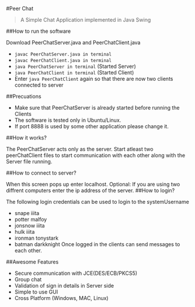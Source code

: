 #Peer Chat
> A Simple Chat Application implemented in Java Swing

##How to run the software

Download PeerChatServer.java and PeerChatClient.java
* `javac PeerChatServer.java in terminal`
* `javac PeerChatClient.java in terminal`
* `java PeerChatServer in terminal` (Started Server)
* `java PeerChatClient in terminal` (Started Client)
* Enter `java PeerChatClient` again so that there are now two clients connected to
server

##Precuations

* Make sure that PeerChatServer is already started before running the Clients
* The software is tested only in Ubuntu/Linux.
* If port 8888 is used by some other application please change it.

##How it works?

The PeerChatServer acts only as the server. Start atleast two peerChatClient files to
start communication with each other along with the Server file running.

##How to connect to server?

When this screen pops up enter localhost.
Optional: If you are using two diffrent computers enter the ip address of the server.
##How to login?

The following login credentials can be used to login to the systemUsername

* snape iiita
* potter malfoy
* jonsnow iiita
* hulk iiita
* ironman tonystark
* batman darkknight
Once logged in the clients can send messages to each other.

##Awesome Features
* Secure communication with JCE(DES/ECB/PKCS5)
* Group chat
* Validation of sign in details in Server side
* Simple to use GUI
* Cross Platform (Windows, MAC, Linux)
